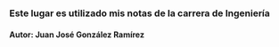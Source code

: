 ### Este lugar es utilizado mis notas de la carrera de Ingeniería
#### Autor: Juan José González Ramírez
